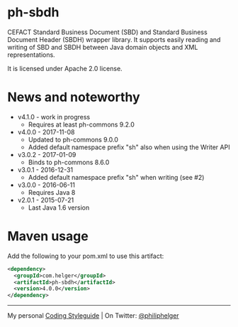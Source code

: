 # ph-sbdh

CEFACT Standard Business Document (SBD) and Standard Business Document Header (SBDH) wrapper library.
It supports easily reading and writing of SBD and SBDH between Java domain objects and XML representations.

It is licensed under Apache 2.0 license.

# News and noteworthy

* v4.1.0 - work in progress
    * Requires at least ph-commons 9.2.0
* v4.0.0 - 2017-11-08
    * Updated to ph-commons 9.0.0
    * Added default namespace prefix "sh" also when using the Writer API
* v3.0.2 - 2017-01-09
    * Binds to ph-commons 8.6.0
* v3.0.1 - 2016-12-31
    * Added default namespace prefix "sh" when writing (see #2)
* v3.0.0 - 2016-06-11
    * Requires Java 8
* v2.0.1 - 2015-07-21
    * Last Java 1.6 version  

# Maven usage

Add the following to your pom.xml to use this artifact:

```xml
<dependency>
  <groupId>com.helger</groupId>
  <artifactId>ph-sbdh</artifactId>
  <version>4.0.0</version>
</dependency>
```

---

My personal [Coding Styleguide](https://github.com/phax/meta/blob/master/CodingStyleguide.md) |
On Twitter: <a href="https://twitter.com/philiphelger">@philiphelger</a>
